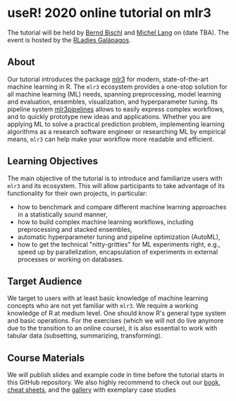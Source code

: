# useR! 2020 online tutorial on mlr3

The tutorial will be held by [Bernd Bischl](https://twitter.com/BBischl) and [Michel Lang](https://twitter.com/michellangts) on (date TBA).
The event is hosted by the [RLadies Galápagos](https://twitter.com/rladiesgps).


## About

Our tutorial introduces the package [mlr3](https://mlr3.mlr-org.com) for modern, state-of-the-art machine learning in R.
The `mlr3` ecosystem provides a one-stop solution for all machine learning (ML) needs, spanning preprocessing, model learning and evaluation, ensembles, visualization, and hyperparameter tuning. 
Its pipeline system [mlr3pipelines](https://mlr3.mlr-org.com) allows to easily express complex workflows, and to quickly prototype new ideas and applications. 
Whether you are applying ML to solve a practical prediction problem, implementing learning algorithms as a research software engineer or researching ML by empirical means, 
`mlr3` can help make your workflow more readable and efficient.


## Learning Objectives

The main objective of the tutorial is to introduce and familiarize users with `mlr3` and its ecosystem. 
This will allow participants to take advantage of its functionality for their own projects, in particular:

* how to benchmark and compare different machine learning approaches in a statistically sound manner,
* how to build complex machine learning workflows, including preprocessing and stacked ensembles,
* automatic hyperparameter tuning and pipeline optimization (AutoML),
* how to get the technical "nitty-gritties" for ML experiments right, e.g., speed up by parallelization, encapsulation of experiments in external processes or working on databases.


## Target Audience

We target to users with at least basic knowledge of machine learning concepts who are not yet familiar with `mlr3`. 
We require a working knowledge of R at medium level.
One should know R's general type system and basic operations.
For the exercises (which we will not do live anymore due to the transition to an online course), it is also essential to work with tabular data (subsetting, summarizing, transforming).


## Course Materials 

We will publish slides and example code in time before the tutorial starts in this GitHub repository.
We also highly recommend to check out our [book](https://mlr3book.mlr-org.com/), [cheat sheets](https://cheatsheets.mlr-org.com/), and the [gallery](https://mlr3gallery.mlr-org.com/) with exemplary case studies
